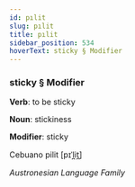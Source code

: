 ```yaml
---
id: pılit
slug: pılit
title: pılit
sidebar_position: 534
hoverText: sticky § Modifier
---
```


### sticky § Modifier

**Verb**: to be sticky

**Noun**: stickiness

**Modifier**: sticky

Cebuano pilit [pɪˈl̪it̪]

*Austronesian Language Family*